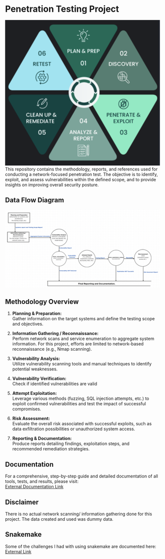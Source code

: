 # Penetration Testing Project

![#](image.png)  
This repository contains the methodology, reports, and references used for conducting a network-focused penetration test. The objective is to identify, exploit, and assess vulnerabilities within the defined scope, and to provide insights on improving overall security posture.

## Data Flow Diagram

![alt text](image-1.png)

## Methodology Overview

1. **Planning & Preparation:**  
   Gather information on the target systems and define the testing scope and objectives.

2. **Information Gathering / Reconnaissance:**  
   Perform network scans and service enumeration to aggregate system information. For this project, efforts are limited to network-based reconnaissance (e.g., Nmap scanning).

3. **Vulnerability Analysis:**  
   Utilize vulnerability scanning tools and manual techniques to identify potential weaknesses.

4. **Vulnerability Verification:**  
   Check if identified vulnerabilities are valid

5. **Attempt Exploitation:**  
   Leverage various methods (fuzzing, SQL injection attempts, etc.) to exploit confirmed vulnerabilities and test the impact of successful compromises.

6. **Risk Assessment:**  
   Evaluate the overall risk associated with successful exploits, such as data exfiltration possibilities or unauthorized system access.

7. **Reporting & Documentation:**  
   Produce reports detailing findings, exploitation steps, and recommended remediation strategies.

## Documentation

For a comprehensive, step-by-step guide and detailed documentation of all tools, tests, and results, please visit:  
[External Documentation Link](https://abbynyakara.github.io/CMSE_890_602_Project/)

## Disclaimer

There is no actual network scanning/ information gathering done for this project. The data created and used was dummy data.

## Snakemake
Some of the challenges I had with using snakemake are documented here: 
[External Link](https://github.com/AbbyNyakara/CMSE_890_602_Project/blob/dev/workflow/SnakeMake%20Report.pdf)
